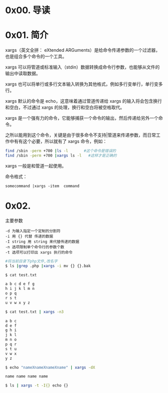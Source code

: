 # 0x00. 导读

# 0x01. 简介

xargs（英文全拼： eXtended ARGuments）是给命令传递参数的一个过滤器，也是组合多个命令的一个工具。

xargs 可以将管道或标准输入（stdin）数据转换成命令行参数，也能够从文件的输出中读取数据。

xargs 也可以将单行或多行文本输入转换为其他格式，例如多行变单行，单行变多行。

xargs 默认的命令是 echo，这意味着通过管道传递给 xargs 的输入将会包含换行和空白，不过通过 xargs 的处理，换行和空白将被空格取代。

xargs 是一个强有力的命令，它能够捕获一个命令的输出，然后传递给另外一个命令。

之所以能用到这个命令，关键是由于很多命令不支持|管道来传递参数，而日常工作中有有这个必要，所以就有了 xargs 命令，例如：
```bash
find /sbin -perm +700 |ls -l       #这个命令是错误的
find /sbin -perm +700 |xargs ls -l   #这样才是正确的
```
xargs 一般是和管道一起使用。

命令格式：

`somecommand |xargs -item  command`

# 0x02. 

主要参数
```
-d 为输入指定一个定制的分割符
-i 用 {} 代替 传递的数据
-I string 用 string 来代替传递的数据
-n 选项限制单个命令行的参数个数
-t 选项可以打印出 xargs 执行的命令
```

```bash
#将当前目录下php文件,改名字
$ ls |grep .php |xargs -i mv {} {}.bak     
```

```bash
$ cat test.txt

a b c d e f g
h i j k l m n
o p q
r s t
u v w x y z

$ cat test.txt | xargs -n3

a b c
d e f
g h i
j k l
m n o
p q r
s t u
v w x
y z
```

```bash
$ echo "nameXnameXnameXname" | xargs -dX

name name name name
```

```bash
$ ls | xargs -t -I{} echo {}
```